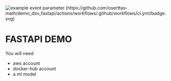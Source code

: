 ![example event parameter (https://github.com/oserttas-math/demo_dsv_fastapi/actions/workflows/.github/workflows/ci.yml/badge.svg)](https://github.com/oserttas-math/demo_dsv_fastapi/actions/workflows/.github/workflows/ci.yml/badge.svg?event=push)
# FASTAPI DEMO 

You will need 

- aws account
- docker-hub account
- a ml model 
